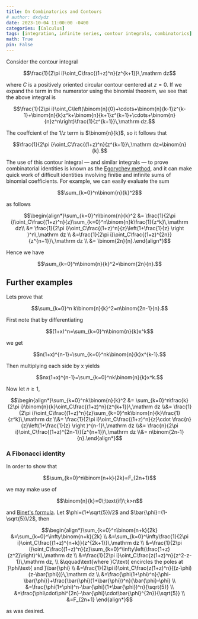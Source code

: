```yaml
---
title: On Combinatorics and Contours
# author: dxdydz
date: 2023-10-04 11:00:00 -0400
categories: [Calculus]
tags: [integration, infinite series, contour integrals, combinatorics]
math: True
pin: False
---
```


Consider the contour integral

$$\frac{1}{2\pi i}\oint_C\frac{(1+z)^n}{z^{k+1}}\,\mathrm dz$$

where $C$ is a positively oriented circular contour centered at $z=0$. If we expand the term in the numerator using the binomial theorem, we see that the above integral is

$$\frac{1}{2\pi i}\oint_C\left(\binom{n}{0}+\cdots+\binom{n}{k-1}z^{k-1}+\binom{n}{k}z^k+\binom{n}{k+1}z^{k+1}+\cdots+\binom{n}{n}z^n\right)\frac{1}{z^{k+1}}\,\mathrm dz.$$

The coeffcient of the $1/z$ term is $\binom{n}{k}$, so it follows that

$$\frac{1}{2\pi i}\oint_C\frac{(1+z)^n}{z^{k+1}}\,\mathrm dz=\binom{n}{k}.$$

The use of this contour integral &#8212; and similar integrals &#8212; to prove combinatorial identities is known as the [Egorychev method](https://en.wikipedia.org/wiki/Egorychev_method), and it can make quick work of difficult identities involving finitie and infinite sums of binomial coefficients. For example, we can easily evaluate the sum

$$\sum_{k=0}^n\binom{n}{k}^2$$

as follows

$$\begin{align*}\sum_{k=0}^n\binom{n}{k}^2 &= \frac{1}{2\pi i}\oint_C\frac{(1+z)^n}{z}\sum_{k=0}^n\binom{n}k\frac{1}{z^k}\,\mathrm dz\\  &= \frac{1}{2\pi i}\oint_C\frac{(1+z)^n}{z}\left(1+\frac{1}{z} \right )^n\,\mathrm dz \\  &=\frac{1}{2\pi i}\oint_C\frac{(1+z)^{2n}}{z^{n+1}}\,\mathrm dz \\  &= \binom{2n}{n}.\end{align*}$$

Hence we have

$$\sum_{k=0}^n\binom{n}{k}^2=\binom{2n}{n}.$$

## Further examples

Lets prove that

$$\sum_{k=0}^n k\binom{n}{k}^2=n\binom{2n-1}{n}.$$

First note that by differentiating

$$(1+x)^n=\sum_{k=0}^n\binom{n}{k}x^k$$

we get

$$n(1+x)^{n-1}=\sum_{k=0}^nk\binom{n}{k}x^{k-1}.$$

Then multiplying each side by x yields

$$nx(1+x)^{n-1}=\sum_{k=0}^nk\binom{n}{k}x^k.$$

Now let $n\geq1$,

$$\begin{align*}\sum_{k=0}^nk\binom{n}{k}^2 &= \sum_{k=0}^n\frac{k}{2\pi i}\binom{n}{k}\oint_C\frac{(1+z)^n}{z^{k+1}}\,\mathrm dz \\&= \frac{1}{2\pi i}\oint_C\frac{(1+z)^n}{z}\sum_{k=0}^nk\binom{n}{k}\frac{1}{z^k}\,\mathrm dz \\&= \frac{1}{2\pi i}\oint_C\frac{(1+z)^n}{z}\cdot \frac{n}{z}\left(1+\frac{1}{z} \right )^{n-1}\,\mathrm dz \\&= \frac{n}{2\pi i}\oint_C\frac{(1+z)^{2n-1}}{z^{n+1}}\,\mathrm dz \\&= n\binom{2n-1}{n}.\end{align*}$$

### A Fibonacci identity

In order to show that

$$\sum_{k=0}^n\binom{n+k}{2k}=F_{2n+1}$$

we may make use of

$$\binom{n}{k}=0\;\text{if}\;k>n$$

and [Binet's formula](https://en.wikipedia.org/wiki/Fibonacci_sequence#Closed-form_expression). Let $\phi=(1+\sqrt{5})/2$ and $\bar{\phi}=(1-\sqrt{5})/2$, then

$$\begin{align*}\sum_{k=0}^n\binom{n+k}{2k} &=\sum_{k=0}^\infty\binom{n+k}{2k} \\  &=\sum_{k=0}^\infty\frac{1}{2\pi i}\oint_C\frac{(1+z)^{n+k}}{z^{2k+1}}\,\mathrm dz \\  &=\frac{1}{2\pi i}\oint_C\frac{(1+z)^n}{z}\sum_{k=0}^\infty\left(\frac{1+z}{z^2}\right)^k\,\mathrm dz \\  &=\frac{1}{2\pi i}\oint_C\frac{z(1+z)^n}{z^2-z-1}\,\mathrm dz, \\ &\qquad\text{where }C\text{ encircles the poles at }\phi\text{ and }\bar{\phi} \\ &=\frac{1}{2\pi i}\oint_C\frac{z(1+z)^n}{(z-\phi)(z-\bar{\phi})}\,\mathrm dz \\  &=\frac{\phi(1+\phi)^n}{\phi-\bar{\phi}}+\frac{\bar{\phi}(1+\bar{\phi})^n}{\bar{\phi}-\phi} \\  &=\frac{\phi(1+\phi)^n-\bar{\phi}(1+\bar{\phi})^n}{\sqrt{5}} \\  &=\frac{\phi\cdot\phi^{2n}-\bar{\phi}\cdot\bar{\phi}^{2n}}{\sqrt{5}} \\  &=F_{2n+1} \end{align*}$$

as was desired.

